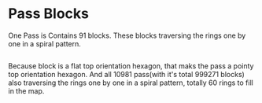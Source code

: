 # Pass Blocks

One Pass is Contains 91 blocks. These blocks traversing the rings one by one in a spiral pattern.

<figure><img src="../../.gitbook/assets/#1demo.svg" alt=""><figcaption></figcaption></figure>

Because block is a flat top orientation hexagon, that maks the pass a pointy top orientation hexagon. And all 10981 pass(with it's total 999271 blocks) also traversing the rings one by one in a spiral pattern, totally 60 rings to fill in the map.
